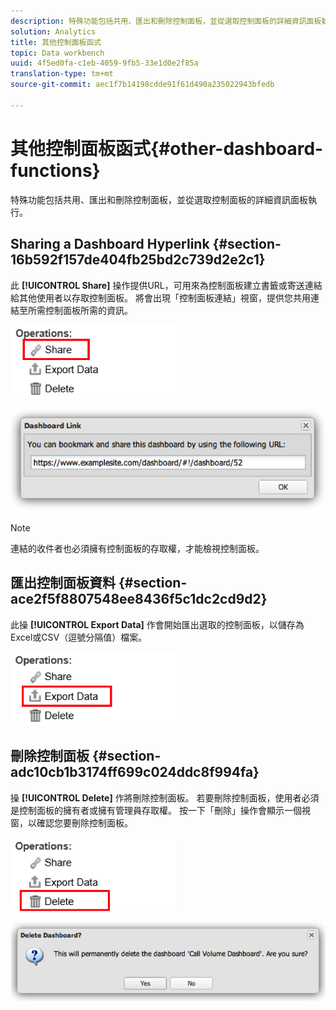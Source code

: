 ```yaml
---
description: 特殊功能包括共用、匯出和刪除控制面板，並從選取控制面板的詳細資訊面板執行。
solution: Analytics
title: 其他控制面板函式
topic: Data workbench
uuid: 4f5ed0fa-c1eb-4059-9fb5-33e1d0e2f85a
translation-type: tm+mt
source-git-commit: aec1f7b14198cdde91f61d490a235022943bfedb

---
```



# 其他控制面板函式{#other-dashboard-functions}

特殊功能包括共用、匯出和刪除控制面板，並從選取控制面板的詳細資訊面板執行。

## Sharing a Dashboard Hyperlink {#section-16b592f157de404fb25bd2c739d2e2c1}

此 **[!UICONTROL Share]** 操作提供URL，可用來為控制面板建立書籤或寄送連結給其他使用者以存取控制面板。 將會出現「控制面板連結」視窗，提供您共用連結至所需控制面板所需的資訊。

![](assets/share.png)

![](assets/dashboard_link.png)

>[!NOTE]
>
>連結的收件者也必須擁有控制面板的存取權，才能檢視控制面板。

## 匯出控制面板資料 {#section-ace2f5f8807548ee8436f5c1dc2cd9d2}

此操 **[!UICONTROL Export Data]** 作會開始匯出選取的控制面板，以儲存為Excel或CSV（逗號分隔值）檔案。

![](assets/export_data.png)

## 刪除控制面板 {#section-adc10cb1b3174ff699c024ddc8f994fa}

操 **[!UICONTROL Delete]** 作將刪除控制面板。 若要刪除控制面板，使用者必須是控制面板的擁有者或擁有管理員存取權。 按一下「刪除」操作會顯示一個視窗，以確認您要刪除控制面板。

![](assets/delete.png)

![](assets/delete2.png)

